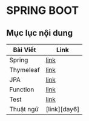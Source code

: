 # SPRING BOOT

## Mục lục nội dung

| Bài Viết  | Link         |
| --------- | ------------ |
| Spring    | [link][day1] |
| Thymeleaf | [link][day2] |
| JPA       | [link][day3] |
| Function  | [link][day4] |
| Test      | [link][day5] |
| Thuật ngữ | [link][day6] |

[day1]:Day1.md
[day2]:Day2.md
[day3]:Day3.md
[day4]:Day4.md
[day5]:Day5.md